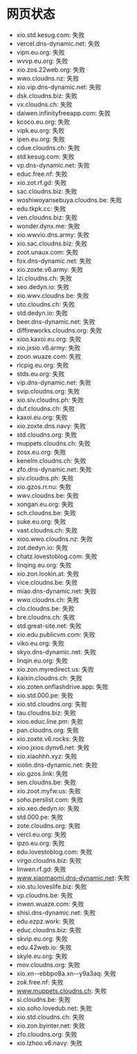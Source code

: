 # 网页状态
- xio.std.kesug.com: 失败
- vercel.dns-dynamic.net: 失败
- vipn.eu.org: 失败
- wvvp.eu.org: 失败
- xio.zos.22web.org: 失败
- wwo.cloudns.nz: 失败
- xio.vip.dns-dynamic.net: 失败
- dsk.cloudns.biz: 失败
- vx.cloudns.ch: 失败
- daiwen.infinityfreeapp.com: 失败
- kcoco.eu.org: 失败
- vipk.eu.org: 失败
- ipen.eu.org: 失败
- cdue.cloudns.ch: 失败
- std.kesug.com: 失败
- vp.dns-dynamic.net: 失败
- educ.free.nf: 失败
- xio.zot.rf.gd: 失败
- sac.cloudns.biz: 失败
- woshiwoyansebuya.cloudns.be: 失败
- edu.tkpk.cc: 失败
- ven.cloudns.biz: 失败
- wonder.dynx.me: 失败
- xio.wwvio.dns.army: 失败
- xio.sac.cloudns.biz: 失败
- zoot.unaux.com: 失败
- fox.dns-dynamic.net: 失败
- xio.zoxte.v6.army: 失败
- lzi.cloudns.ch: 失败
- xeo.dedyn.io: 失败
- xio.wwv.cloudns.be: 失败
- uto.cloudns.ch: 失败
- std.dedyn.io: 失败
- beer.dns-dynamic.net: 失败
- diffireworks.cloudns.org: 失败
- xioo.kaxoi.eu.org: 失败
- xio.jxsio.v6.army: 失败
- zoon.wuaze.com: 失败
- ricpig.eu.org: 失败
- stds.eu.org: 失败
- vip.dns-dynamic.net: 失败
- svip.cloudns.org: 失败
- xio.siv.cloudns.ph: 失败
- duf.cloudns.ch: 失败
- kaxoi.eu.org: 失败
- xio.zoxte.dns.navy: 失败
- std.cloudns.org: 失败
- muppets.cloudns.ch: 失败
- zosx.eu.org: 失败
- kenelm.cloudns.ch: 失败
- zfo.dns-dynamic.net: 失败
- siv.cloudns.ph: 失败
- xio.gzos.rr.nu: 失败
- wwv.cloudns.be: 失败
- xongan.eu.org: 失败
- sch.cloudns.be: 失败
- suke.eu.org: 失败
- vast.cloudns.ch: 失败
- xioo.wwo.cloudns.nz: 失败
- zot.dedyn.io: 失败
- chatz.lovestoblog.com: 失败
- linqing.eu.org: 失败
- xio.zon.lookin.at: 失败
- vice.cloudns.be: 失败
- miao.dns-dynamic.net: 失败
- wwo.cloudns.ch: 失败
- clo.cloudns.be: 失败
- bre.cloudns.ch: 失败
- std.great-site.net: 失败
- xio.edu.publicvm.com: 失败
- viko.eu.org: 失败
- skyo.dns-dynamic.net: 失败
- linqin.eu.org: 失败
- xio.zon.myredirect.us: 失败
- kaixin.cloudns.ch: 失败
- xio.zoten.onflashdrive.app: 失败
- xio.std.000.pe: 失败
- xio.std.cloudns.org: 失败
- tau.cloudns.biz: 失败
- xioo.educ.line.pm: 失败
- pan.cloudns.org: 失败
- xio.zoxte.v6.rocks: 失败
- xioo.jxios.dynv6.net: 失败
- xio.xiaohhh.xyz: 失败
- xiolin.dns-dynamic.net: 失败
- xio.gzos.link: 失败
- sen.cloudns.be: 失败
- xio.zoot.myfw.us: 失败
- soho.perslist.com: 失败
- xio.xeo.dedyn.io: 失败
- std.000.pe: 失败
- zote.cloudns.org: 失败
- vercl.eu.org: 失败
- ipzo.eu.org: 失败
- edu.lovestoblog.com: 失败
- virgo.cloudns.biz: 失败
- linwen.rf.gd: 失败
- www.xiaomaomi.dns-dynamic.net: 失败
- xio.stu.loveslife.biz: 失败
- vp.cloudns.be: 失败
- inwen.wuaze.com: 失败
- shisi.dns-dynamic.net: 失败
- edu.ezpz.work: 失败
- educ.cloudns.biz: 失败
- skvip.eu.org: 失败
- edu.42web.io: 失败
- skyle.eu.org: 失败
- mov.cloudns.org: 失败
- xio.xn--ebbpo8a.xn--y9a3aq: 失败
- zok.free.nf: 失败
- www.muppets.cloudns.ch: 失败
- si.cloudns.be: 失败
- xio.soho.lovedub.net: 失败
- xio.std.cloudns.ch: 失败
- xio.zon.byinter.net: 失败
- zfo.cloudns.org: 失败
- xio.lzhoo.v6.navy: 失败
